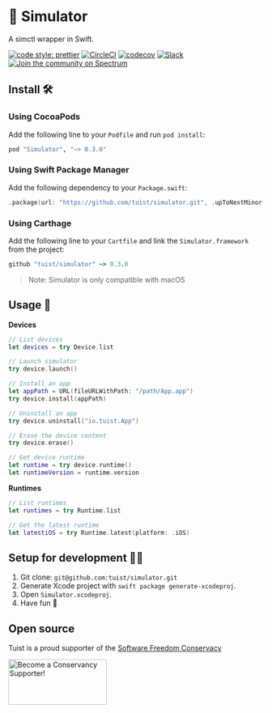 # 📱 Simulator

A simctl wrapper in Swift.

[![code style: prettier](https://img.shields.io/badge/code_style-prettier-ff69b4.svg?style=flat-square)](https://github.com/prettier/prettier)
[![CircleCI](https://circleci.com/gh/tuist/simulator.svg?style=svg)](https://circleci.com/gh/tuist/simulator)
[![codecov](https://codecov.io/gh/tuist/simulator/branch/master/graph/badge.svg)](https://codecov.io/gh/tuist/simulator)
[![Slack](http://slack.tuist.io/badge.svg)](http://slack.tuist.io)
[![Join the community on Spectrum](https://withspectrum.github.io/badge/badge.svg)](https://spectrum.chat/tuist)

## Install 🛠

### Using CocoaPods

Add the following line to your `Podfile` and run `pod install`:

```ruby
pod "Simulator", "~> 0.3.0"
```

### Using Swift Package Manager

Add the following dependency to your `Package.swift`:

```swift
.package(url: "https://github.com/tuist/simulator.git", .upToNextMinor(from: "0.3.0")),
```

### Using Carthage

Add the following line to your `Cartfile` and link the `Simulator.framework` from the project:

```ruby
github "tuist/simulator" ~> 0.3.0
```

> Note: Simulator is only compatible with macOS

## Usage 🚀

**Devices**

```swift
// List devices
let devices = try Device.list

// Launch simulator
try device.launch()

// Install an app
let appPath = URL(fileURLWithPath: "/path/App.app")
try device.install(appPath)

// Uninstall an app
try device.uninstall("io.tuist.App")

// Erase the device content
try device.erase()

// Get device runtime
let runtime = try device.runtime()
let runtimeVersion = runtime.version
```

**Runtimes**

```swift
// List runtimes
let runtimes = try Runtime.list

// Get the latest runtime
let latestiOS = try Runtime.latest(platform: .iOS)
```

## Setup for development 👩‍💻

1.  Git clone: `git@github.com:tuist/simulator.git`
2.  Generate Xcode project with `swift package generate-xcodeproj`.
3.  Open `Simulator.xcodeproj`.
4.  Have fun 🤖

## Open source

Tuist is a proud supporter of the [Software Freedom Conservacy](https://sfconservancy.org/)

<a href="https://sfconservancy.org/supporter/"><img src="https://sfconservancy.org/img/supporter-badge.png" width="194" height="90" alt="Become a Conservancy Supporter!" border="0"/></a>
